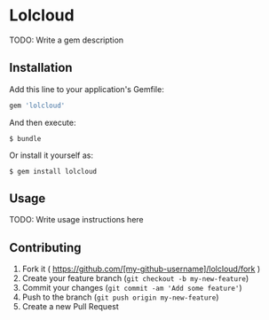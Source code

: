 # Lolcloud

TODO: Write a gem description

## Installation

Add this line to your application's Gemfile:

```ruby
gem 'lolcloud'
```

And then execute:

    $ bundle

Or install it yourself as:

    $ gem install lolcloud

## Usage

TODO: Write usage instructions here

## Contributing

1. Fork it ( https://github.com/[my-github-username]/lolcloud/fork )
2. Create your feature branch (`git checkout -b my-new-feature`)
3. Commit your changes (`git commit -am 'Add some feature'`)
4. Push to the branch (`git push origin my-new-feature`)
5. Create a new Pull Request
